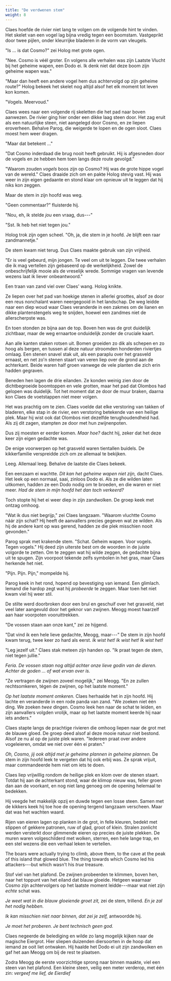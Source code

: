 ```yaml
---
title: "De verdwenen stem"
weight: 8
---
```


Claes hoefde de rivier niet lang te volgen om de volgende hint te vinden. Het skelet van een vogel lag bijna vredig tegen een boomstam. Vastgeprikt door twee pijlen, onder kleurrijke bladeren in de vorm van vleugels.

"Is ... is dat Cosmo?" zei Holog met grote ogen.

"Nee. Cosmo is véél groter. En volgens alle verhalen was zijn Laatste Vlucht bij het geheime wapen, een Dodo ei. Ik denk niet dat deze boom zijn geheime wapen was."

"Maar dan heeft een andere vogel hem dus achtervolgd op zijn geheime route?" Holog bekeek het skelet nog altijd alsof het elk moment tot leven kon komen.

"Vogels. Meervoud." 

Claes wees naar een volgende rij skeletten die het pad naar boven aanwezen. De rivier ging hier onder een dikke laag steen door. Het zag eruit als een natuurlijke steen, niet aangelegd door Cosmo, en ze liepen eroverheen. Behalve Parog, die weigerde te lopen en de ogen sloot. Claes moest hem weer dragen.

"Maar dat betekent ..."

"Dat Cosmo inderdaad die brug nooit heeft gebruikt. Hij is afgesneden door de vogels en ze hebben hem toen langs deze route gevolgd."

"Waarom zouden _vogels_ boos zijn op Cosmo? Hij was de grote hippe vogel van de wereld." Claes draaide zich om en pakte Holog stevig vast. Hij was weer in zijn eigen gedaante en stond klaar om opnieuw uit te leggen dat hij niks kon zeggen.

Maar de stem in zijn hoofd was weg.

"Geen commentaar?" fluisterde hij.

"Nou, eh, ik stelde _jou_ een vraag, dus---"

"Sst. Ik heb het niet tegen jou."

Holog trok zijn ogen scheel. "Oh, ja, die stem in je hoofd. Je blijft een raar zandmannetje."

De stem kwam niet terug. Dus Claes maakte gebruik van zijn vrijheid.

"Er is veel gebeurd, mijn jongen. Te veel om uit te leggen. Die twee verhalen die ik mag vertellen zijn gebaseerd op de werkelijkheid. Zowel de onbeschrijfelijk mooie als de vreselijk wrede. Sommige vragen van levende wezens laat ik liever onbeantwoord."

Een traan van zand viel over Claes' wang. Holog knikte. 

Ze liepen over het pad van hoekige stenen in allerlei groottes, alsof ze door een reus nonchalant waren neergegooid in het landschap. De weg leidde naar een diep woud waar Claes veranderde in een zakmes om de lianen en dikke plantenstengels weg te snijden, hoewel een zandmes niet de allerscherpste was.

En toen stonden ze bijna aan de top. Boven hen was de grot duidelijk zichtbaar, maar de weg ernaartoe onduidelijk zonder de cruciale kaart. 

Aan alle kanten staken rotsen uit. Bomen groeiden zo dik als schepen en zo hoog als bergen, en tussen al deze natuur stroomden honderden riviertjes omlaag. Een stenen snavel stak uit, als een paraplu over het grasveld ernaast, en net zo'n stenen staart van veren liep over de grond aan de achterkant. Beide waren half groen vanwege de vele planten die zich erin hadden gegraven.

Beneden hen lagen de drie eilanden. Ze konden weinig zien door de dichtbegroeide boomtoppen en vele grotten, maar het pad dat Olombos had gelopen was duidelijk. Tot het moment dat ze door de muur braken, daarna kon Claes de voetstappen niet meer volgen.

Het was prachtig om te zien. Claes voelde dat elke verstoring van takken of bladeren, elke stap in de rivier, een verstoring betekende van een heilige plek. Maar hij wist ook dat Olombos niet dezelfde terughoudendheid had. Als zij dit zagen, stampten ze door met hun zwijnenpoten.

Dus zij moesten er eerder komen. _Maar hoe?_ dacht hij, zeker dat het deze keer zijn eigen gedachte was.

De enige voorwerpen op het grasveld waren tientallen buidels. De kikkerfamilie verspreidde zich om ze allemaal te bekijken.

Leeg. Allemaal leeg. Behalve de laatste die Claes bekeek.

Een eenzaam ei wachtte. _Dit kan het geheime wapen niet zijn,_ dacht Claes. Het leek op een normaal, saai, zinloos Dodo ei. Als ze die wilden laten uitkomen, hadden ze een Dodo nodig om te broeden, en die waren er niet meer. _Had de stem in mijn hoofd het dan toch verkeerd?_ 

Toch stopte hij het ei weer diep in zijn zandwolken. De groep keek met ontzag omhoog.

"Wat ik dus niet begrijp," zei Claes langzaam. "Waarom vluchtte Cosmo náár zijn schat? Hij heeft de aanvallers precies gegeven wat ze wilden. Als hij de andere kant op was gerend, hadden ze die plek misschien nooit gevonden."

Parog sprak met krakende stem. "Schat. Geheim wapen. Voor vogels. Tegen vogels." Hij deed zijn uiterste best om de woorden in de juiste volgorde te zetten. Om te zeggen wat hij wilde zeggen, de gedachte bijna uit te spugen. Zijn voorpoot tekende zelfs symbolen in het gras, maar Claes herkende het niet.

"Pijn. Pijn. Pijn," mompelde hij.

Parog keek in het rond, hopend op bevestiging van iemand. Een glimlach. Iemand die hardop zegt wat hij _probeerde_ te zeggen. Maar toen het niet kwam viel hij weer stil. 

De stilte werd doorbroken door een brul en geschuif over het grasveld, niet veel later aangevuld door het geknor van zwijnen. Meogg moest haarzelf aan haar voorpoten vooruittrekken.

"De vossen staan aan onze kant," zei ze hijgend.

"Dat vind ik een hele lieve gedachte, Meogg, maar---" De stem in zijn hoofd kwam terug, twee keer zo hard als eerst. _Ik wist het! Ik wist het! Ik wist het!_

"Leg jezelf uit." Claes stak meteen zijn handen op. "Ik praat tegen de stem, niet tegen jullie."

_Feria. De vossen staan nog altijd achter onze lieve godin van de dieren. Achter de goden ... of wat ervan over is._

"Ze vertragen de zwijnen zoveel mogelijk," zei Meogg. "En ze zullen rechtsomkeren, tégen de zwijnen, op het laatste moment."

_Op het laatste moment omkeren._ Claes herhaalde het in zijn hoofd. Hij lachte en veranderde in een rode panda van zand. "We zoeken niet één ding. We zoeken _twee_ dingen. Cosmo leek hen naar de schat te leiden, en zijn aanvallers volgden vrolijk, maar op het laatste moment keerde hij naar iets anders."

Claes stapte langs de prachtige rivieren die omhoog liepen naar de grot met de blauwe gloed. De groep deed alsof al deze mooie natuur niet bestond. Alsof ze nu al op de juiste plek waren. "Iedereen praat over andere vogeleieren, omdat we niet over één ei praten."

_Oh, Cosmo, jij ook altijd met je geheime plannen in geheime plannen._ De stem in zijn hoofd leek te vergeten dat hij ook erbij was. Ze sprak vrijuit, maar commandeerde hem niet om iets te doen.

Claes liep vrijwillig rondom de heilige plek en klom over de stenen staart. Totdat hij aan de achterkant stond, waar de klimop nieuw was, feller groen dan aan de voorkant, en nog niet lang genoeg om de opening helemaal te bedekken.

Hij veegde het makkelijk opzij en duwde tegen een losse steen. Samen met de kikkers keek hij toe hoe de opening tergend langzaam verscheen. Maar dat was het wachten waard.

Rijen van eieren lagen op planken in de grot, in felle kleuren, bedekt met stippen of gekkere patronen, ruw of glad, groot of klein. Stralen zonlicht werden versterkt door glimmende eieren op precies de juiste plekken. De muren waren volgeschilderd met wolken, sterren, een hele lange trap, en een stel wezens die een verhaal leken te vertellen. 

The boars were actually trying to climb, above them, to the cave at the peak of this island that glowed blue. The thing towards which Cosmo led his attackers---but which wasn't his _true_ treasure.

Stof viel van het plafond. De zwijnen probeerden te klimmen, boven hen, naar het toppunt van het eiland dat blauw gloeide. Hetgeen waarnaar Cosmo zijn achtervolgers op het laatste moment leidde---maar wat niet zijn _echte_ schat was.

_Je weet wat in die blauw gloeiende groet zit,_ zei de stem, trillend. _En je zal het nodig hebben._ 

_Ik kan misschien niet naar binnen, dat zei je zelf,_ antwoordde hij. 

_Je moet het proberen. Je bent technisch geen god._ 

Claes negeerde de belediging en wilde zo lang mogelijk kijken naar de magische Eiergrot. Hier sliepen duizenden diersoorten in de hoop dat iemand ze ooit liet ontwaken. Hij haalde het Dodo ei uit zijn zandwolken en gaf het aan Meogg om bij de rest te plaatsen.

Zodra Meogg de eerste voorzichtige sprong naar binnen maakte, viel een steen van het plafond. Een kleine steen, veilig een meter verderop, met één zin: _vergeef me lief, de Eierdief_